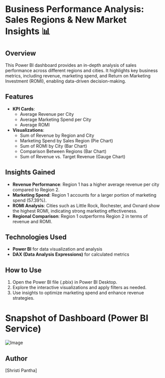 # Business Performance Analysis: Sales Regions & New Market Insights 📊

## Overview  
This Power BI dashboard provides an in-depth analysis of sales performance across different regions and cities. It highlights key business metrics, including revenue, marketing spend, and Return on Marketing Investment (ROMI), enabling data-driven decision-making.

## Features  
- **KPI Cards**:  
  - Average Revenue per City  
  - Average Marketing Spend per City  
  - Average ROMI  
- **Visualizations**:  
  - Sum of Revenue by Region and City  
  - Marketing Spend by Sales Region (Pie Chart)  
  - Sum of ROMI by City (Bar Chart)  
  - Comparison Between Regions (Bar Chart)  
  - Sum of Revenue vs. Target Revenue (Gauge Chart)  

## Insights Gained  
- **Revenue Performance**: Region 1 has a higher average revenue per city compared to Region 2.  
- **Marketing Spend**: Region 1 accounts for a larger portion of marketing spend (57.39%).  
- **ROMI Analysis**: Cities such as Little Rock, Rochester, and Oxnard show the highest ROMI, indicating strong marketing effectiveness.  
- **Regional Comparison**: Region 1 outperforms Region 2 in terms of revenue and ROMI.  

## Technologies Used  
- **Power BI** for data visualization and analysis  
- **DAX (Data Analysis Expressions)** for calculated metrics  

## How to Use  
1. Open the Power BI file (.pbix) in Power BI Desktop.  
2. Explore the interactive visualizations and apply filters as needed.  
3. Use insights to optimize marketing spend and enhance revenue strategies.

# Snapshot of Dashboard (Power BI Service)

   ![Image](https://github.com/user-attachments/assets/ab2ba548-d571-4be9-ad17-147d0a1d932f)

## Author  
[Shristi Pantha]
